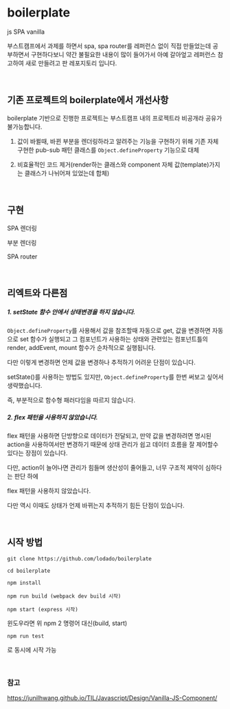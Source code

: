 # boilerplate
js SPA vanilla

부스트캠프에서 과제를 하면서 spa, spa router를 레퍼런스 없이 직접 만들었는데 공부하면서 구현하다보니 약간 불필요한 내용이 많이 들어가서 아예 갈아엎고 레퍼런스 참고하여 새로 만들려고 판 레포지토리 입니다.

<br>

## 기존 프로젝트의 boilerplate에서 개선사항

boilerplate 기반으로 진행한 프로젝트는 부스트캠프 내의 프로젝트라 비공개라 공유가 불가능합니다.



1. 값이 바뀔때, 바뀐 부분을 렌더링하라고 알려주는 기능을 구현하기 위해 기존 자체구현한 pub-sub 패턴 클래스를 ```Object.defineProperty``` 기능으로 대체 

2. 비효율적인 코드 제거(render하는 클래스와 component 자체 값(template)가지는 클래스가 나뉘어져 있었는데 합체)

<br>

## 구현

SPA 렌더링

부분 렌더링

SPA router

<br> 

## 리엑트와 다른점

##### 1. setState 함수 안에서 상태변경을 하지 않습니다.

```Object.defineProperty```를 사용해서 값을 참조할때 자동으로 get, 값을 변경하면 자동으로 set 함수가 실행되고 그 컴포넌트가 사용하는
상태와 관련있는 컴포넌트틀의 render, addEvent, mount 함수가 순차적으로 실행됩니다.

다만 이렇게 변경하면 언제 값을 변경하나 추적하기 어려운 단점이 있습니다. 

setState()를 사용하는 방법도 있지만, ```Object.defineProperty```를 한번 써보고 싶어서 생략했습니다. 

즉, 부분적으로 함수형 패러다임을 따르지 않습니다. 

##### 2. flex 패턴을 사용하지 않았습니다.

flex 패턴을 사용하면 단방향으로 데이터가 전달되고, 만약 값을 변경하려면 명시된 action을 사용하여서만 변경하기 때문에 
상태 관리가 쉽고 데이터 흐름을 잘 제어할수 있다는 장점이 있습니다.

다만, action이 늘어나면 관리가 힘들며 생산성이 줄어들고, 너무 구조적 제약이 심하다는 판단 하에 

flex 패턴을 사용하지 않았습니다.

다만 역시 이때도 상태가 언제 바뀌는지 추적하기 힘든 단점이 있습니다.

<br>



## 시작 방법

```
git clone https://github.com/lodado/boilerplate

cd boilerplate

npm install

npm run build (webpack dev build 시작)

npm start (express 시작)

```

윈도우라면 위 npm 2 명령어 대신(build, start)

```
npm run test
```
로 동시에 시작 가능

<br>

### 참고

https://junilhwang.github.io/TIL/Javascript/Design/Vanilla-JS-Component/
